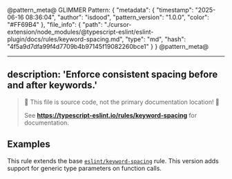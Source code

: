 @pattern_meta@
GLIMMER Pattern:
{
  "metadata": {
    "timestamp": "2025-06-16 08:36:04",
    "author": "isdood",
    "pattern_version": "1.0.0",
    "color": "#FF69B4"
  },
  "file_info": {
    "path": "./cursor-extension/node_modules/@typescript-eslint/eslint-plugin/docs/rules/keyword-spacing.md",
    "type": "md",
    "hash": "4f5a9d7dfa99f4d7709b4b97145f19082260bce1"
  }
}
@pattern_meta@

---
description: 'Enforce consistent spacing before and after keywords.'
---

> 🛑 This file is source code, not the primary documentation location! 🛑
>
> See **https://typescript-eslint.io/rules/keyword-spacing** for documentation.

## Examples

This rule extends the base [`eslint/keyword-spacing`](https://eslint.org/docs/rules/keyword-spacing) rule.
This version adds support for generic type parameters on function calls.
